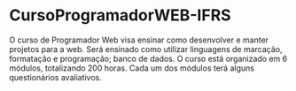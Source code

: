 # CursoProgramadorWEB-IFRS
O curso de Programador Web visa ensinar como desenvolver e manter projetos para a web. Será  ensinado como utilizar linguagens de marcação, formatação e programação; banco de dados.  O curso está organizado em 6 módulos, totalizando 200 horas. Cada um dos módulos terá alguns questionários avaliativos.
